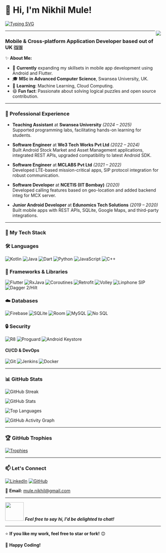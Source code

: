 
<div align="left">

# 👋 Hi, I'm **Nikhil Mule**!

[![Typing SVG](https://readme-typing-svg.demolab.com/?lines=Experienced+Software+Engineer;Android+%26+Flutter+App+Developer&font=Fira%20Code&size=21&color=4A90E2&pause=1000)](https://git.io/typing-svg)

<img align="right" src="https://visitor-badge.laobi.icu/badge?page_id=nick2601.nick2601&left_color=4A90E2&right_color=black" />

---

<h3>Mobile & Cross-platform Application Developer based out of UK 🇬🇧</h3>

✨ **About Me:**

- 🔭 **Currently** expanding my skillsets in mobile app development using  Android and  Flutter.
- 🎓 **MSc in Advanced Computer Science**, Swansea University, UK.
- 🌱 **Learning**: Machine Learning, Cloud Computing.
- 😄 **Fun fact**: Passionate about solving logical puzzles and open source contribution.

---

### 💼 Professional Experience
- **Teaching Assistant** at **Swansea University** *(2024 – 2025)*  
  Supported programming labs, facilitating hands-on learning for students.

- **Software Engineer** at **We3 Tech Works Pvt Ltd** *(2022 – 2024)*  
  Built Android Stock Market and Asset Management applications, integrated REST APIs, upgraded compatibility to latest Android SDK.
  
- **Software Engineer** at **MCLABS Pvt Ltd** *(2021 – 2022)*  
  Developed LTE-based mission-critical apps, SIP protocol integration for robust communication.

- **Software Developer** at **NCETIS (IIT Bombay)** *(2020)*  
  Developed calling features based on geo-location and added backend integ for MCX server.

- **Junior Android Developer** at **Edunomics Tech Solutions** *(2019 – 2020)*  
  Built mobile apps with REST APIs, SQLite, Google Maps, and third-party integrations.

---

### 🚀 My Tech Stack

### 🛠 Languages
![Kotlin](https://img.shields.io/badge/Kotlin-0095D5?style=for-the-badge&logo=kotlin&logoColor=white)
![Java](https://img.shields.io/badge/Java-ED8B00?style=for-the-badge&logo=java&logoColor=white)
![Dart](https://img.shields.io/badge/Dart-0175C2?style=for-the-badge&logo=dart&logoColor=white)
![Python](https://img.shields.io/badge/Python-3776AB?style=for-the-badge&logo=python&logoColor=white)
![JavaScript](https://img.shields.io/badge/JavaScript-F7DF1E?style=for-the-badge&logo=javascript&logoColor=black)
![C++](https://img.shields.io/badge/C++-00599C?style=for-the-badge&logo=cplusplus&logoColor=white)

### 📱 Frameworks & Libraries
![Flutter](https://img.shields.io/badge/Flutter-02569B?style=for-the-badge&logo=flutter&logoColor=white)
![RxJava](https://img.shields.io/badge/RxJava-B7178C?style=for-the-badge&logo=reactivex&logoColor=white)
![Coroutines](https://img.shields.io/badge/Coroutines-0095D5?style=for-the-badge&logo=coroutines&logoColor=white)
![Retrofit](https://img.shields.io/badge/Retrofit-4285F4?style=for-the-badge&logo=retrofit&logoColor=white)
![Volley](https://img.shields.io/badge/Volley-4285F4?style=for-the-badge&logo=volley&logoColor=white)
![Linphone SIP](https://img.shields.io/badge/Linphone%20SIP-FF6F00?style=for-the-badge&logo=linphone&logoColor=white)
![Dagger 2/Hilt](https://img.shields.io/badge/Dagger%202/Hilt-FF6F00?style=for-the-badge&logo=dagger&logoColor=white)

### ☁️ Databases
![Firebase](https://img.shields.io/badge/Firebase-FFCA28?style=for-the-badge&logo=firebase&logoColor=black)
![SQLite](https://img.shields.io/badge/SQLite-003B57?style=for-the-badge&logo=sqlite&logoColor=white)
![Room](https://img.shields.io/badge/Room-7C4DFF?style=for-the-badge&logo=android&logoColor=white)
![MySQL](https://img.shields.io/badge/MySQL-4479A1?style=for-the-badge&logo=mysql&logoColor=white)
![No SQL](https://img.shields.io/badge/No%20SQL-FF6F00?style=for-the-badge&logo=nosql&logoColor=white)

### 🔒 Security
![R8](https://img.shields.io/badge/R8-4285F4?style=for-the-badge&logo=android&logoColor=white)
![Proguard](https://img.shields.io/badge/Proguard-FF6F00?style=for-the-badge&logo=android&logoColor=white)
![Android Keystore](https://img.shields.io/badge/Android%20Keystore-4285F4?style=for-the-badge&logo=android&logoColor=white)

#### CI/CD & DevOps
![Git](https://skillicons.dev/icons?i=git)
![Jenkins](https://skillicons.dev/icons?i=jenkins)
![Docker](https://skillicons.dev/icons?i=docker)

---

### 📊 GitHub Stats

![GitHub Streak](https://github-readme-streak-stats.herokuapp.com/?user=nick2601&theme=onedark)

![GitHub Stats](https://github-readme-stats.vercel.app/api?username=nick2601&show_icons=true&theme=onedark)

![Top Languages](https://github-readme-stats.vercel.app/api/top-langs/?username=nick2601&layout=compact&theme=onedark)

![GitHub Activity Graph](https://github-readme-activity-graph.vercel.app/graph?username=nick2601&theme=github)

---

### 🏆 GitHub Trophies

[![Trophies](https://github-profile-trophy.vercel.app/?username=nick2601&theme=onedark)](https://github.com/ryo-ma/github-profile-trophy)

---

### 📫 Let's Connect

[![LinkedIn](https://img.shields.io/badge/LinkedIn-0077B5?style=for-the-badge&logo=linkedin&logoColor=white)](https://linkedin.com/in/nikhil-mule2601)
[![GitHub](https://img.shields.io/badge/GitHub-181717?style=for-the-badge&logo=github&logoColor=white)](https://github.com/nick2601)

📧 **Email:** [mule.nikhil@gmail.com](mailto:mule.nikhil@gmail.com)

---

<img src="https://media.giphy.com/media/LnQjpWaON8nhr21vNW/giphy.gif" width="60"> 
<em><b>Feel free to say</b> <b>hi, I'd be delighted to chat!</b></em>

---

⭐ **If you like my work, feel free to star or fork!** 😊

🐍 **Happy Coding!**

</div>


